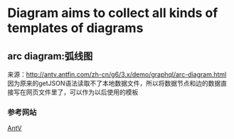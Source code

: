 # Diagram aims to collect all kinds of templates of diagrams

## arc diagram:弧线图
来源：http://antv.antfin.com/zh-cn/g6/3.x/demo/graphql/arc-diagram.html
因为原来的getJSON语法读取不了本地数据文件，所以将数据节点和边的数据直接写在网页文件里了，可以作为以后使用的模板



### 参考网站
[AntV](http://antv.antfin.com/zh-cn/g6/3.x/demo/graphql/arc-diagram.html)
